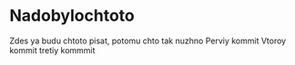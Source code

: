 # Nadobylochtoto
Zdes ya budu chtoto pisat, potomu chto tak nuzhno 
Perviy kommit
Vtoroy kommit
tretiy kommmit
